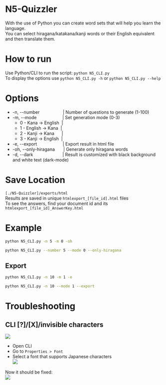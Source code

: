 # N5-Quizzler
With the use of Python you can create word sets that will help you learn the language.  
You can select hiragana/katakana/kanji words or their English equivalent and then translate them.

# How to run
Use Python/CLI to run the script: `python N5_CLI.py`  
To display the options use `python N5_CLI.py -h` or `python N5_CLI.py --help`

# Options
- -n, --number &nbsp;&nbsp;&nbsp;&nbsp;&nbsp;&nbsp;&nbsp;&nbsp;&nbsp;&nbsp;&nbsp;&nbsp;&nbsp;&nbsp;&nbsp;&nbsp;&nbsp;&nbsp;|&nbsp;Number of questions to generate (1-100)
- -m, --mode &nbsp;&nbsp;&nbsp;&nbsp;&nbsp;&nbsp;&nbsp;&nbsp;&nbsp;&nbsp;&nbsp;&nbsp;&nbsp;&nbsp;&nbsp;&nbsp;&nbsp;&nbsp;&nbsp;&nbsp;|&nbsp;Set generation mode (0-3)
  - 0 - Kana -> English &nbsp;|
  - 1 - English -> Kana &nbsp;|
  - 2 - Kanji -> Kana &nbsp;&nbsp;&nbsp;&nbsp;&nbsp;|
  - 3 - Kanji -> English &nbsp;|
- -e, --export &nbsp;&nbsp;&nbsp;&nbsp;&nbsp;&nbsp;&nbsp;&nbsp;&nbsp;&nbsp;&nbsp;&nbsp;&nbsp;&nbsp;&nbsp;&nbsp;&nbsp;&nbsp;&nbsp;&nbsp;|&nbsp;Export result in html file
- -oh, --only-hiragana &nbsp;&nbsp;&nbsp;&nbsp;&nbsp;&nbsp;|&nbsp;Generate only hiragana words
- -d, --dark &nbsp;&nbsp;&nbsp;&nbsp;&nbsp;&nbsp;&nbsp;&nbsp;&nbsp;&nbsp;&nbsp;&nbsp;&nbsp;&nbsp;&nbsp;&nbsp;&nbsp;&nbsp;&nbsp;&nbsp;&nbsp;&nbsp;&nbsp;|&nbsp;Result is customized with black background and white text (dark-mode)

# Save Location
`[./N5-Quizzler]/exports/html`  
Results are saved in unique `htmlexport_[file_id].html` files  
To see the answers, find your document id and its `htmlexport_[file_id]_AnswerKey.html`

# Example
```bash
python N5_CLI.py -n 5 -m 0 -oh
```
```bash
python N5_CLI.py --number 5 --mode 0 --only-hiragana
```

## Export
```bash
python N5_CLI.py -n 10 -m 1 -e
```
```bash
python N5_CLI.py -n 10 --mode 1 --export
```

# Troubleshooting
## CLI [?]/[X]/invisible characters
![](https://github.com/user-attachments/assets/23487b80-56dd-4a5f-ac53-aa7cbd2c18e4)  

- Open CLI
- Go to `Properties > Font`
- Select a font that supports Japanese characters  
![](https://github.com/user-attachments/assets/27de21c0-5e8f-4ebd-94e4-22864308c458)

Now it should be fixed:  
![](https://github.com/user-attachments/assets/e6d2639b-5f4d-460d-acea-33af4079da76)